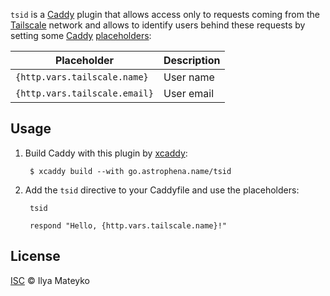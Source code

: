 `tsid` is a [Caddy] plugin that allows access only to requests
coming from the [Tailscale] network and allows to identify users
behind these requests by setting some [Caddy] [placeholders]:

| Placeholder                  | Description |
|------------------------------|-------------|
| `{http.vars.tailscale.name}` | User name   |
| `{http.vars.tailscale.email}`| User email  |

## Usage

1. Build Caddy with this plugin by [xcaddy]:

        $ xcaddy build --with go.astrophena.name/tsid

2. Add the `tsid` directive to your Caddyfile and use the placeholders:

        tsid
        
        respond "Hello, {http.vars.tailscale.name}!"

## License

[ISC] © Ilya Mateyko

[Caddy]: https://caddyserver.com
[Tailscale]: https://tailscale.com
[placeholders]: https://caddyserver.com/docs/conventions#placeholders
[xcaddy]: https://github.com/caddyserver/xcaddy
[ISC]: LICENSE.md
